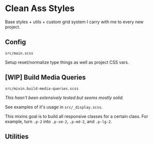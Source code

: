 # Clean Ass Styles
Base styles + utils + custom grid system I carry with me to every new project.

## Config
`src/main.scss`

Setup reset/normalize type things as well as project CSS vars.

## [WIP] Build Media Queries
`src/mixin.build-media-queries.scss`

_This hasn't been extensively tested but seems mostly solid._

See examples of it's usage in `src/_display.scss`.

This mixins goal is to build all responsive classes for a certain class. For example, turn `.p-2` into `.p-sm-2`, `.p-md-2`, and `.p-lg-2`.

## Utilities
